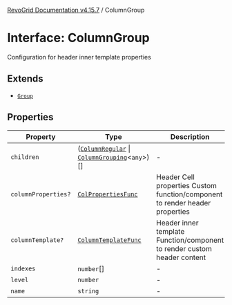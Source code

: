 [RevoGrid Documentation v4.15.7](README.md) / ColumnGroup

# Interface: ColumnGroup

Configuration for header inner template properties

## Extends

- [`Group`](Interface.Group.md)

## Properties

| Property | Type | Description | Inherited from | Defined in |
| ------ | ------ | ------ | ------ | ------ |
| `children` | ([`ColumnRegular`](Interface.ColumnRegular.md) \| [`ColumnGrouping`](Interface.ColumnGrouping.md)\<`any`\>)[] | - | [`Group`](Interface.Group.md).`children` | [src/store/dataSource/data.store.ts:22](https://github.com/revolist/revogrid/blob/4b66617ba213e84ecc08d523780ce49415de163a/src/store/dataSource/data.store.ts#L22) |
| `columnProperties?` | [`ColPropertiesFunc`](TypeAlias.ColPropertiesFunc.md) | Header Cell properties Custom function/component to render header properties | [`Group`](Interface.Group.md).`columnProperties` | [src/types/interfaces.ts:122](https://github.com/revolist/revogrid/blob/4b66617ba213e84ecc08d523780ce49415de163a/src/types/interfaces.ts#L122) |
| `columnTemplate?` | [`ColumnTemplateFunc`](TypeAlias.ColumnTemplateFunc.md) | Header inner template Function/component to render custom header content | [`Group`](Interface.Group.md).`columnTemplate` | [src/types/interfaces.ts:117](https://github.com/revolist/revogrid/blob/4b66617ba213e84ecc08d523780ce49415de163a/src/types/interfaces.ts#L117) |
| `indexes` | `number`[] | - | [`Group`](Interface.Group.md).`indexes` | [src/store/dataSource/data.store.ts:24](https://github.com/revolist/revogrid/blob/4b66617ba213e84ecc08d523780ce49415de163a/src/store/dataSource/data.store.ts#L24) |
| `level` | `number` | - | - | [src/utils/column.utils.ts:18](https://github.com/revolist/revogrid/blob/4b66617ba213e84ecc08d523780ce49415de163a/src/utils/column.utils.ts#L18) |
| `name` | `string` | - | [`Group`](Interface.Group.md).`name` | [src/store/dataSource/data.store.ts:21](https://github.com/revolist/revogrid/blob/4b66617ba213e84ecc08d523780ce49415de163a/src/store/dataSource/data.store.ts#L21) |
